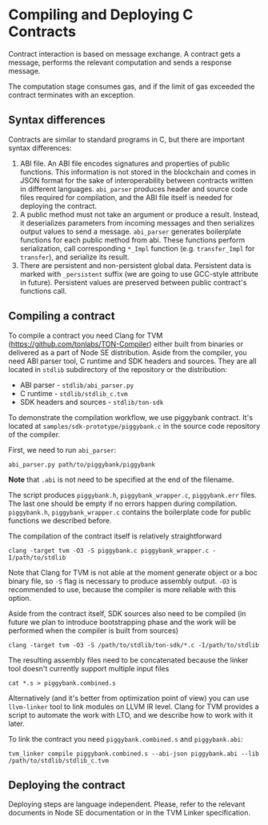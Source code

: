 # Compiling and Deploying C Contracts

Contract interaction is based on message exchange. A contract gets a message, performs the relevant computation and sends a response message. 

The computation stage consumes gas, and if the limit of gas exceeded the contract terminates with an exception.

## Syntax differences

Contracts are similar to standard programs in C, but there are important syntax differences:

1. ABI file. An ABI file encodes signatures and properties of public functions. This information is not stored in the blockchain and comes in JSON format for the sake of interoperability between contracts written in different languages. `abi_parser` produces header and source code files required for compilation, and the ABI file itself is needed for deploying the contract.
2. A public method must not take an argument or produce a result. Instead, it deserializes parameters from incoming messages and then serializes output values to send a message. `abi_parser` generates boilerplate functions for each public method from abi. These functions perform serialization, call corresponding `*_Impl` function (e.g. `transfer_Impl` for `transfer`), and serialize its result.
3. There are persistent and non-persistent global data. Persistent data is marked with `_persistent` suffix (we are going to use GCC-style attribute in future). Persistent values are preserved between public contract's functions call.

## Compiling a contract

To compile a contract you need Clang for TVM (https://github.com/tonlabs/TON-Compiler) either built from binaries or delivered as a part of Node SE distribution. Aside from the compiler, you need ABI parser tool, C runtime and SDK headers and sources. They are all located in `stdlib` subdirectory of the repository or the distribution:

- ABI parser - `stdlib/abi_parser.py`
- C runtime - `stdlib/stdlib_c.tvm`
- SDK headers and sources - `stdlib/ton-sdk`

To demonstrate the compilation workflow, we use piggybank contract. It's located at `samples/sdk-prototype/piggybank.c` in the source code repository of the compiler.

First, we need to run `abi_parser`:

```
abi_parser.py path/to/piggybank/piggybank
```

**Note** that `.abi` is not need to be specified at the end of the filename.

The script produces `piggybank.h`, `piggybank_wrapper.c`, `piggybank.err` files. The last one should be empty if no errors happen during compilation. `piggybank.h`, `piggybank_wrapper.c` contains the boilerplate code for public functions we described before.

The compilation of the contract itself is relatively straightforward

```
clang -target tvm -O3 -S piggybank.c piggybank_wrapper.c -I/path/to/stdlib
```

Note that Clang for TVM is not able at the moment generate object or a boc binary file, so `-S` flag is necessary to produce assembly output. `-O3` is recommended to use, because the compiler is more reliable with this option.

Aside from the contract itself, SDK sources also need to be compiled (in future we plan to introduce bootstrapping phase and the work will be performed when the compiler is built from sources)

```
clang -target tvm -O3 -S /path/to/stdlib/ton-sdk/*.c -I/path/to/stdlib
```

The resulting assembly files need to be concatenated because the linker tool doesn't currently support multiple input files

```
cat *.s > piggybank.combined.s
```

Alternatively (and it's better from optimization point of view) you can use `llvm-linker` tool to link modules on LLVM IR level. Clang for TVM provides a script to automate the work with LTO, and we describe how to work with it later.

To link the contract you need `piggybank.combined.s` and `piggybank.abi`:

```
tvm_linker compile piggybank.combined.s --abi-json piggybank.abi --lib /path/to/stdlib/stdlib_c.tvm
```

## Deploying the contract

Deploying steps are language independent. Please, refer to the relevant documents in Node SE documentation or in the TVM Linker specification.